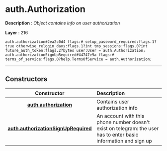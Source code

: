 # auth.Authorization

**Description** : *Object contains info on user authorization*

**Layer** : 216

```tl
auth.authorization#2ea2c0d4 flags:# setup_password_required:flags.1?true otherwise_relogin_days:flags.1?int tmp_sessions:flags.0?int future_auth_token:flags.2?bytes user:User = auth.Authorization;
auth.authorizationSignUpRequired#44747e9a flags:# terms_of_service:flags.0?help.TermsOfService = auth.Authorization;
```

---

## Constructors

| Constructor | Description |
| :---: | :--- |
| [**auth.authorization**](constructor/auth.authorization) | Contains user authorization info |
| [**auth.authorizationSignUpRequired**](constructor/auth.authorizationSignUpRequired) | An account with this phone number doesn't exist on telegram: the user has to enter basic information and sign up |